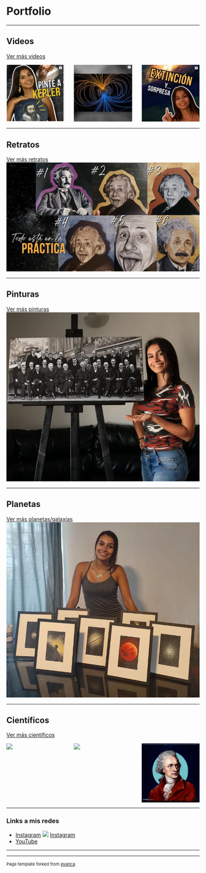 # Portfolio

---
## Videos
[Ver más videos](/cienciaenarte/videos) 
<div style="display: flex; justify-content: space-between;">
    <a href="/cienciaenarte/videos"  style="width: 30%;">
        <img src="images/pinte_a_Kepler.png?raw=true" style="width: 100%;" />
    </a>
    <a href="/cienciaenarte/videos"  style="width: 30%;">
        <img src="images/magma_campos_magneticos.png?raw=true" style="width: 100%;" />
    </a>
    <a href="/cienciaenarte/videos" style="width: 30%;">
        <img src="images/extincion_y_sorpresa.png?raw=true" style="width: 100%;" />
    </a>
</div>

---
## Retratos

[Ver más retratos](/cienciaenarte/sample_page)
<img src="images/dummy_thumbnail.jpg?raw=true"/>

---
## Pinturas
[Ver más pinturas](/cienciaenarte/sample_page)
<img src="images/solvay.png?raw=true"/>

---
## Planetas
[Ver más planetas/galaxias](/cienciaenarte/sample_page)
<img src="images/planetas.jpg?raw=true"/>


---
## Científicos
[Ver más científicos](/cienciaenarte/sample_page)
<div style="display: flex; justify-content: space-between;">
    <img src="images/sagan.png?raw=true" style="width: 30%;" />
    <img src="images/Maxwell.jpg?raw=true" style="width: 30%;" />
    <img src="images/Herschel.jpg?raw=true" style="width: 30%;" />
</div>



---
### Links a mis redes

- [Instagram](https://www.instagram.com/cienciaenarte/)
[<img src="https://cdn.jsdelivr.net/npm/simple-icons@v4/icons/instagram-color.svg" width="50">](https://www.instagram.com/cienciaenarte/) [Instagram](https://www.instagram.com/cienciaenarte/)
- [YouTube](https://www.youtube.com/channel/UC45JuojWPjY92isuQCyKIdQ)

---





---
<p style="font-size:11px">Page template forked from <a href="https://github.com/evanca/quick-portfolio">evanca</a></p>
<!-- Remove above link if you don't want to attibute -->
